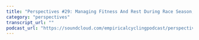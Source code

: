 ```yaml
---
title: "Perspectives #29: Managing Fitness And Rest During Race Season, with Taylor Warren"
category: "perspectives"
transcript_url: ""
podcast_url: "https://soundcloud.com/empiricalcyclingpodcast/perspectives-29-managing-fitness-and-rest-during-race-season-with-taylor-warren"
---
```

